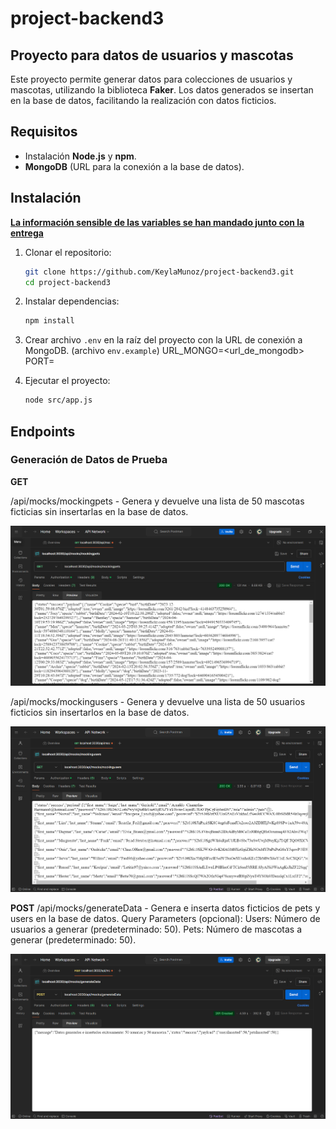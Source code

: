 # project-backend3
## Proyecto para datos de usuarios y mascotas

Este proyecto permite generar datos para colecciones de usuarios y mascotas, utilizando la biblioteca **Faker**. Los datos generados se insertan en la base de datos, facilitando la realización con datos ficticios.

## Requisitos 

- Instalación **Node.js** y **npm**.
- **MongoDB** (URL para la conexión a la base de datos).

## Instalación

   **<u>La información sensible de las variables se han mandado junto con la entrega</u>** 

1. Clonar el repositorio:
   ```bash
   git clone https://github.com/KeylaMunoz/project-backend3.git
   cd project-backend3
   ``` 
2. Instalar dependencias:
   ```bash
   npm install
   ```
3. Crear archivo `.env` en la raíz del proyecto con la URL de conexión a MongoDB. (archivo `env.example`)
URL_MONGO=<url_de_mongodb>
PORT=<port>


4. Ejecutar el proyecto:
    ```bash
    node src/app.js
    ```
## Endpoints

### Generación de Datos de Prueba

**GET**

 /api/mocks/mockingpets -
 Genera y devuelve una lista de 50 mascotas ficticias sin insertarlas en la base de datos.

 ![GET mockingpets](src/public/img/postman1.png)

/api/mocks/mockingusers  -
Genera y devuelve una lista de 50 usuarios ficticios sin insertarlos en la base de datos.

![ GET mockingusers](src/public/img/postman2.png)

**POST**
/api/mocks/generateData  - Genera e inserta datos ficticios de pets y users en la base de datos.
Query Parameters (opcional):
Users: Número de usuarios a generar (predeterminado: 50).
Pets: Número de mascotas a generar (predeterminado: 50).

![POST generateData](src/public/img/postman3.png)
